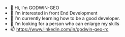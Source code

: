 - 👋 Hi, I’m GODWIN-GEO
- 👀 I’m interested in front End Development
- 🌱 I’m currently learning how to be a good developer.
- 💞️ I’m looking for a person who can enlarge my skills
- 📫 https://www.linkedin.com/in/godwin-geo-rc

